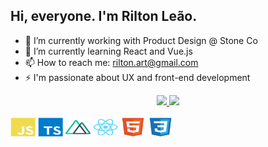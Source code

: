 ## Hi, everyone. I'm Rilton Leão.

- 🔭 I’m currently working with Product Design @ Stone Co
- 🌱 I’m currently learning React and Vue.js
- 📫 How to reach me: rilton.art@gmail.com
- ⚡ I'm passionate about UX and front-end development

<div align="center">
  <a href="https://github.com/riltonjunior">
  <img height="180em" src="https://github-readme-stats.vercel.app/api?username=riltonjunior&show_icons=true&theme=dracula&include_all_commits=true&count_private=true"/>
  <img height="180em" src="https://github-readme-stats.vercel.app/api/top-langs/?username=riltonjunior&layout=compact&langs_count=7&theme=dracula"/>
</div>
<div style="display: inline-block"><br>
  <img align="center" alt="Rilton-Js" height="30" width="40" src="https://raw.githubusercontent.com/devicons/devicon/master/icons/javascript/javascript-plain.svg">
  <img align="center" alt="Rilton-Ts" height="30" width="40" src="https://raw.githubusercontent.com/devicons/devicon/master/icons/typescript/typescript-plain.svg"
  <img align="center" alt="Rilton-Vuejs" height="30" width="40" src="https://raw.githubusercontent.com/devicons/devicon/master/icons/vuejs/vuejs-original.svg">
  <img align="center" alt="Rilton-Nuxt" height="30" width="40" src="https://raw.githubusercontent.com/devicons/devicon/master/icons/nuxtjs/nuxtjs-original.svg">
  <img align="center" alt="Rilton-React" height="30" width="40" src="https://raw.githubusercontent.com/devicons/devicon/master/icons/react/react-original.svg">
  <img align="center" alt="Rilton-HTML" height="30" width="40" src="https://raw.githubusercontent.com/devicons/devicon/master/icons/html5/html5-original.svg">
  <img align="center" alt="Rilton-CSS" height="30" width="40" src="https://raw.githubusercontent.com/devicons/devicon/master/icons/css3/css3-original.svg">
</div>
